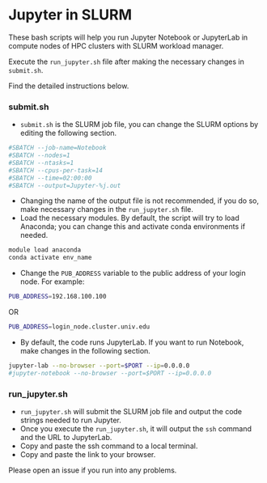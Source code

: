
# Jupyter in SLURM

These bash scripts will help you run Jupyter Notebook or JupyterLab in compute nodes of HPC clusters with SLURM workload manager.

Execute the `run_jupyter.sh` file after making the necessary changes in `submit.sh`. 

Find the detailed instructions below.




### submit.sh

- `submit.sh` is the SLURM job file, you can change the SLURM options by editing the following section.
```bash
#SBATCH --job-name=Notebook
#SBATCH --nodes=1
#SBATCH --ntasks=1
#SBATCH --cpus-per-task=14
#SBATCH --time=02:00:00
#SBATCH --output=Jupyter-%j.out
```
- Changing the name of the output file is not recommended, if you do so, make necessary changes in the `run_jupyter.sh` file.
- Load the necessary modules. By default, the script will try to load Anaconda; you can change this and activate conda environments if needed.
```bash
module load anaconda 
conda activate env_name
```
- Change the `PUB_ADDRESS` variable to the public address of your login node. For example:
```bash
PUB_ADDRESS=192.168.100.100
```
OR
```bash
PUB_ADDRESS=login_node.cluster.univ.edu
```
- By default, the code runs JupyterLab. If you want to run Notebook, make changes in the following section.
```bash
jupyter-lab --no-browser --port=$PORT --ip=0.0.0.0
#jupyter-notebook --no-browser --port=$PORT --ip=0.0.0.0
```

### run_jupyter.sh

- `run_jupyter.sh` will submit the SLURM job file and output the code strings needed to run Jupyter.
- Once you execute the `run_jupyter.sh`, it will output the `ssh` command and the URL to JupyterLab.
- Copy and paste the ssh command to a local terminal.
- Copy and paste the link to your browser.

Please open an issue if you run into any problems.
